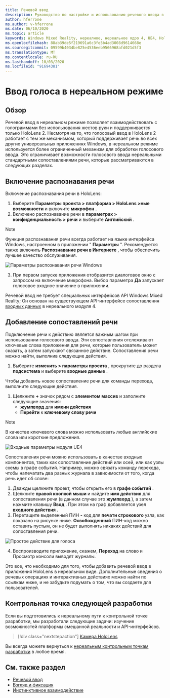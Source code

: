 ```yaml
---
title: Речевой ввод
description: Руководство по настройке и использованию речевого ввода в HoloLens 2 и нереальном подсистеме
author: hferrone
ms.author: v-hferrone
ms.date: 06/10/2020
ms.topic: article
keywords: Windows Mixed Reality, нереалное, нереальное ядро 4, UE4, HoloLens 2, голосовая передача, голосовая передача, распознавание речи, Смешанная реальность, разработка, функции, документация, руководства, голограммы, Разработка игр
ms.openlocfilehash: 88ab39de5f219691a6c3fe5b4ad3008d9614668e
ms.sourcegitcommit: 09599b4034be825e4536eeb9566968afd021d5f3
ms.translationtype: MT
ms.contentlocale: ru-RU
ms.lasthandoff: 10/03/2020
ms.locfileid: "91694381"
---
```

# <a name="voice-input-in-unreal"></a>Ввод голоса в нереальном режиме

## <a name="overview"></a>Обзор
Речевой ввод в нереальном режиме позволяет взаимодействовать с голограммами без использования жестов руки и поддерживается только HoloLens 2. Несмотря на то, что голосовый ввод в HoloLens 2 работает с тем же механизмом, который поддерживает речь во всех других универсальных приложениях Windows, в нереальном режиме используется более ограниченный механизм для обработки голосового ввода. Это ограничивает возможности голосового ввода нереальными стандартными сопоставлениями речи, которые рассматриваются в следующих разделах. 

## <a name="enabling-speech-recognition"></a>Включение распознавания речи

Включение распознавания речи в HoloLens:
1. Выберите **Параметры проекта > платформа > HoloLens >ные возможности** и включите **микрофон** . 
2. Включено распознавание речи в **параметрах > конфиденциальность > речи** и выберите **Английский** .

> [!NOTE]
> Функция распознавания речи всегда работает на языке интерфейса Windows, настроенном в приложении " **Параметры** ". Рекомендуется также включить **Распознавание речи в Интернете** , чтобы обеспечить лучшее качество обслуживания.

![Параметры распознавания речи Windows](images/unreal/speech-recognition-settings.png)

3. При первом запуске приложения отобразится диалоговое окно с запросом на включение микрофона. Выбор параметра **Да** запускает голосовое входное значение в приложении.

Речевой ввод не требует специальных интерфейсов API Windows Mixed Reality; Он основан на существующем API-интерфейсе сопоставления [входных данных](https://docs.unrealengine.com/Gameplay/Input/index.html) в нереального модуля 4. 

## <a name="adding-speech-mappings"></a>Добавление сопоставлений речи
Подключение речи к действию является важным шагом при использовании голосового ввода. Эти сопоставления отслеживают ключевые слова приложения для речи, которые пользователь может сказать, а затем запускают связанное действие. Сопоставления речи можно найти, выполнив следующие действия.
1. Выберите **изменить > параметры проекта** , прокрутите до раздела **подсистема** и выберите **входные данные** .

Чтобы добавить новое сопоставление речи для команды перехода, выполните следующие действия.
1. Щелкните **+** значок рядом с **элементом массив** и заполните следующие значения:
    * **жумпворд** для **имени действия**
    * **Перейти** к **ключевому слову речи**

> [!NOTE]
> В качестве ключевого слова можно использовать любые английские слова или короткие предложения. 

![Входные параметры модуля UE4](images/unreal/engine-input.png)

Сопоставления речи можно использовать в качестве входных компонентов, таких как сопоставление действий или осей, или как узлы схемы в графе событий. Например, можно связать команду перехода, чтобы напечатать два разных журнала в зависимости от того, когда речь идет об слове:

1. Дважды щелкните проект, чтобы открыть его в **графе событий** .
2. Щелкните **правой кнопкой мыши** и найдите **имя действия** для сопоставления речи (в данном случае это **жумпворд** ), а затем нажмите клавишу **Ввод** . При этом на граф добавляется узел **входного действия** .
3. Перетащите выделенный ПИН **-** код для **печати строкового** узла, как показано на рисунке ниже. **Освобожденный** ПИН-код можно оставить пустым, он не будет выполнять никаких действий для сопоставления речи.
 
![Простое действие для голоса](images/unreal/voice-input-img-03.png)

4. Воспроизводите приложение, скажем, **Переход** на слово и Просмотр консоли выводят журналы.

Это все, что необходимо для того, чтобы добавить речевой ввод в приложения HoloLens в нереальном виде. Дополнительные сведения о речевых операциях и интерактивных действиях можно найти по ссылкам ниже, и не забудьте подумать о том, что вы создаете для пользователей.

## <a name="next-development-checkpoint"></a>Контрольная точка следующей разработки

Если вы подготовились к нереальному пути к контрольной точке разработки, мы разработали следующие задачи: изучение возможностей платформы смешанной реальности и API-интерфейсов. 

> [!div class="nextstepaction"]
> [Камера HoloLens](unreal-hololens-camera.md)

Вы всегда можете вернуться к [нереальным контрольным точкам разработки](unreal-development-overview.md#2-core-building-blocks) в любое время.

## <a name="see-also"></a>См. также раздел
* [Речевой ввод](../../design/voice-input.md)
* [Взгляд и фиксация](../../design/gaze-and-commit.md)
* [Инстинктивное взаимодействие](../../design/interaction-fundamentals.md)

